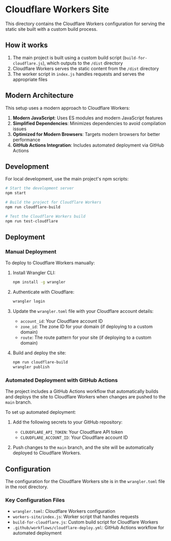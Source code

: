 # Cloudflare Workers Site

This directory contains the Cloudflare Workers configuration for serving the static site built with a custom build process.

## How it works

1. The main project is built using a custom build script (`build-for-cloudflare.js`), which outputs to the `/dist` directory
2. Cloudflare Workers serves the static content from the `/dist` directory
3. The worker script in `index.js` handles requests and serves the appropriate files

## Modern Architecture

This setup uses a modern approach to Cloudflare Workers:

1. **Modern JavaScript**: Uses ES modules and modern JavaScript features
2. **Simplified Dependencies**: Minimizes dependencies to avoid compilation issues
3. **Optimized for Modern Browsers**: Targets modern browsers for better performance
4. **GitHub Actions Integration**: Includes automated deployment via GitHub Actions

## Development

For local development, use the main project's npm scripts:

```bash
# Start the development server
npm start

# Build the project for Cloudflare Workers
npm run cloudflare-build

# Test the Cloudflare Workers build
npm run test-cloudflare
```

## Deployment

### Manual Deployment

To deploy to Cloudflare Workers manually:

1. Install Wrangler CLI:
   ```bash
   npm install -g wrangler
   ```

2. Authenticate with Cloudflare:
   ```bash
   wrangler login
   ```

3. Update the `wrangler.toml` file with your Cloudflare account details:
   - `account_id`: Your Cloudflare account ID
   - `zone_id`: The zone ID for your domain (if deploying to a custom domain)
   - `route`: The route pattern for your site (if deploying to a custom domain)

4. Build and deploy the site:
   ```bash
   npm run cloudflare-build
   wrangler publish
   ```

### Automated Deployment with GitHub Actions

The project includes a GitHub Actions workflow that automatically builds and deploys the site to Cloudflare Workers when changes are pushed to the `main` branch.

To set up automated deployment:

1. Add the following secrets to your GitHub repository:
   - `CLOUDFLARE_API_TOKEN`: Your Cloudflare API token
   - `CLOUDFLARE_ACCOUNT_ID`: Your Cloudflare account ID

2. Push changes to the `main` branch, and the site will be automatically deployed to Cloudflare Workers.

## Configuration

The configuration for the Cloudflare Workers site is in the `wrangler.toml` file in the root directory.

### Key Configuration Files

- `wrangler.toml`: Cloudflare Workers configuration
- `workers-site/index.js`: Worker script that handles requests
- `build-for-cloudflare.js`: Custom build script for Cloudflare Workers
- `.github/workflows/cloudflare-deploy.yml`: GitHub Actions workflow for automated deployment
